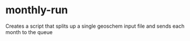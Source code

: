 monthly-run
===========

Creates a script that splits up a single geoschem input file and sends each month to the queue
